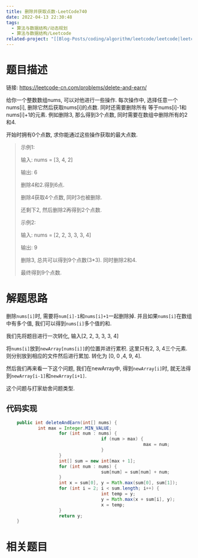 ```yaml
---
title: 删除并获取点数-LeetCode740
date: 2022-04-13 22:30:48
tags:
  - 算法与数据结构/动态规划
  - 算法与数据结构/Leetcode
related-project: "[[Blog-Posts/coding/algorithm/leetcode/leetcode|leetcode]]"
---
```


# 题目描述

链接: https://leetcode-cn.com/problems/delete-and-earn/

给你一个整数数组nums, 可以对他进行一些操作. 每次操作中, 选择任意一个nums\[i], 删除它然后获取nums\[i]的点数. 同时还需要删除所有 等于nums\[i]-1和nums\[i]+1的元素. 例如删除3, 那么得到3个点数, 同时需要在数组中删除所有的2和4.

开始时拥有0个点数, 求你能通过这些操作获取的最大点数.

> 示例1:
>
> 输入: nums = \[3, 4, 2]
>
> 输出: 6
>
> 删除4和2.得到6点.
>
> 删除4获取4个点数, 同时3也被删除.
>
> 还剩下2, 然后删除2再得到2个点数.
>
> 示例2:
>
> 输入: nums = \[2, 2, 3, 3, 3, 4]
>
> 输出: 9
>
> 删除3, 总共可以得到9个点数(3*3). 同时删除2和4.
>
> 最终得到9个点数.

<!--more-->

# 解题思路

删除`nums[i]`时, 需要将`num[i]-1`和`nums[i]+1`一起删除掉. 并且如果`nums[i]`在数组中有多个值, 我们可以得到`nums[i]`多个值的和.

我们先将题目进行一次转化, 输入\[2, 2, 3, 3, 3, 4]

将`nums[i]`放到`newArray[nums[i]]`的位置并进行累积. 这里只有2, 3, 4三个元素. 则分别放到相应的文件然后进行累加. 转化为 \[0, 0 ,4, 9, 4]. 

然后我们再来看一下这个问题, 我们在newArray中, 得到`newArray[i]`时, 就无法得到`newArray[i-1]`和`newArray[i+1]`.

这个问题与打家劫舍问题类型.

## 代码实现

```java
	public int deleteAndEarn(int[] nums) {
    		int max = Integer.MIN_VALUE;
		    		for (int num : nums) {
    		    					if (num > max) {
        				    						max = num;
    					    		}
    				}
    				int[] sum = new int[max + 1];
    				for (int num : nums) {
    		    					sum[num] = sum[num] + num;
    				}
    				int x = sum[0], y = Math.max(sum[0], sum[1]);
    				for (int i = 2; i < sum.length; i++) {
    		    					int temp = y;
    		    					y = Math.max(x + sum[i], y);
    		    					x = temp;
    				}
    				return y;
	}
```

# 相关题目

